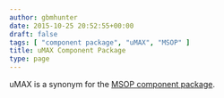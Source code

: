 ```yaml
---
author: gbmhunter
date: 2015-10-25 20:52:55+00:00
draft: false
tags: [ "component package", "uMAX", "MSOP" ]
title: uMAX Component Package
type: page
---
```


uMAX is a synonym for the [MSOP component package](/pcb-design/component-packages/msop-component-package/).
